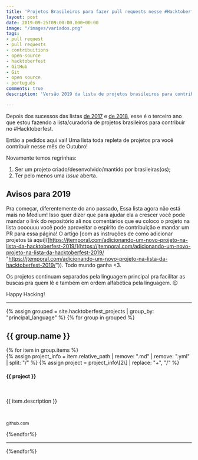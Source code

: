 ```yaml
---
title: 'Projetos Brasileiros para fazer pull requests nesse #Hacktoberfest o retorno'
layout: post
date: 2019-09-25T09:00:00.000+00:00
image: "/images/variados.png"
tags:
- pull request
- pull requests
- contribuitions
- open-source
- hacktoberfest
- GitHub
- Git
- open source
- português
comments: true
description: 'Versão 2019 da lista de projetos brasileiros para contribuir no #Hacktoberfest'

---
```

Depois dos sucessos das listas [de 2017](https://medium.com/nossa-coletividad/projetos-brasileiros-para-fazer-pull-requests-nesse-hacktoberfest-4dc9b9b576c0) e [de 2018](https://medium.com/@jessicatemporal/projetos-brasileiros-para-contribuir-nesse-hacktoberfest-vers%C3%A3o-2018-4925959b9411), esse é o terceiro ano que estou fazendo a lista/curadoria de projetos brasileiros para contribuir no #Hacktoberfest.

Então a pedidos aqui vai! Uma lista toda repleta de projetos pra você contribuir nesse mês de Outubro!

Novamente temos regrinhas:

1. Ser um projeto criado/desenvolvido/mantido por brasileiras(os);
2. Ter pelo menos uma _issue_ aberta.

## Avisos para 2019

Pra começar, diferentemente do ano passado, Essa lista agora não está mais no Medium! Isso quer dizer que para ajudar ela a crescer você pode mandar o link do repositório ali nos comentários que eu coloco o projeto na lista oooouuu você pode aproveitar o espírito de contribuição e mandar um PR para essa página! O artigo \[com as instruções de como adicionar projetos tá aqui\]([https://jtemporal.com/adicionando-um-novo-projeto-na-lista-da-hacktoberfest-2019/](https://jtemporal.com/adicionando-um-novo-projeto-na-lista-da-hacktoberfest-2019/ "https://jtemporal.com/adicionando-um-novo-projeto-na-lista-da-hacktoberfest-2019/")). Todo mundo ganha <3.

Os projetos continuam separados pela linguagem principal pra facilitar as buscas pra quem lê e também em ordem alfabética pela linguagem. 😉

Happy Hacking!

***

{% assign grouped = site.hacktoberfest_projects | group_by: "principal_language" %}
{% for group in grouped %}
<h2> {{ group.name }} </h2>
{% for item in group.items %}
<div class="github-project-share">
<a style="text-decoration: none;" href="{{ item.repo }}">
{% assign project_info = item.relative_path |  remove: ".md" | remove: ".yml" | split: "/"  %}
{% assign project = project_info\[2\] | replace: "+", "/" %}
<div class="github-project-share-card ">
<img src="{{ item.image }}" alt="" />
<h4>{{ project }}</h4>
<br/>
<p>{{ item.description }}</p><br>
<p><small>github.com</small></p>
</div>
</a>
</div>
{%endfor%}

***

{%endfor%}